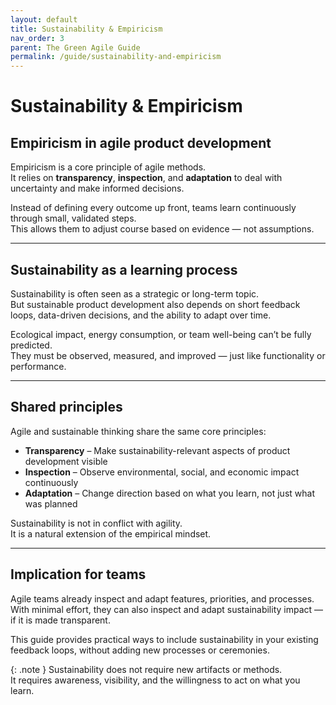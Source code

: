 ```yaml
---
layout: default
title: Sustainability & Empiricism
nav_order: 3
parent: The Green Agile Guide
permalink: /guide/sustainability-and-empiricism
---
```


# Sustainability & Empiricism

## Empiricism in agile product development

Empiricism is a core principle of agile methods.  
It relies on **transparency**, **inspection**, and **adaptation** to deal with uncertainty and make informed decisions.

Instead of defining every outcome up front, teams learn continuously through small, validated steps.  
This allows them to adjust course based on evidence — not assumptions.

---

## Sustainability as a learning process

Sustainability is often seen as a strategic or long-term topic.  
But sustainable product development also depends on short feedback loops, data-driven decisions, and the ability to adapt over time.

Ecological impact, energy consumption, or team well-being can’t be fully predicted.  
They must be observed, measured, and improved — just like functionality or performance.

---

## Shared principles

Agile and sustainable thinking share the same core principles:

- **Transparency** – Make sustainability-relevant aspects of product development visible  
- **Inspection** – Observe environmental, social, and economic impact continuously  
- **Adaptation** – Change direction based on what you learn, not just what was planned

Sustainability is not in conflict with agility.  
It is a natural extension of the empirical mindset.

---

## Implication for teams

Agile teams already inspect and adapt features, priorities, and processes.  
With minimal effort, they can also inspect and adapt sustainability impact — if it is made transparent.

This guide provides practical ways to include sustainability in your existing feedback loops, without adding new processes or ceremonies.

{: .note }
Sustainability does not require new artifacts or methods.  
It requires awareness, visibility, and the willingness to act on what you learn.